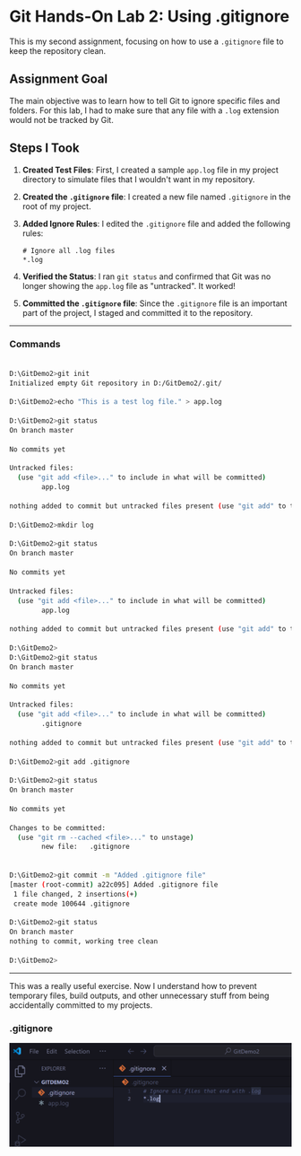 # Git Hands-On Lab 2: Using .gitignore

This is my second assignment, focusing on how to use a `.gitignore` file to keep the repository clean.

## Assignment Goal

The main objective was to learn how to tell Git to ignore specific files and folders. For this lab, I had to make sure that any file with a `.log` extension would not be tracked by Git.

## Steps I Took

1.  **Created Test Files**: First, I created a sample `app.log` file in my project directory to simulate files that I wouldn't want in my repository.

2.  **Created the `.gitignore` file**: I created a new file named `.gitignore` in the root of my project.

3.  **Added Ignore Rules**: I edited the `.gitignore` file and added the following rules:
    ```
    # Ignore all .log files
    *.log
    
    ```

4.  **Verified the Status**: I ran `git status` and confirmed that Git was no longer showing the `app.log` file as "untracked". It worked!

5.  **Committed the `.gitignore` file**: Since the `.gitignore` file is an important part of the project, I staged and committed it to the repository.

---

### Commands 

```bash

D:\GitDemo2>git init
Initialized empty Git repository in D:/GitDemo2/.git/

D:\GitDemo2>echo "This is a test log file." > app.log

D:\GitDemo2>git status
On branch master

No commits yet

Untracked files:
  (use "git add <file>..." to include in what will be committed)
        app.log

nothing added to commit but untracked files present (use "git add" to track)

D:\GitDemo2>mkdir log

D:\GitDemo2>git status
On branch master

No commits yet

Untracked files:
  (use "git add <file>..." to include in what will be committed)
        app.log

nothing added to commit but untracked files present (use "git add" to track)

D:\GitDemo2>
D:\GitDemo2>git status
On branch master

No commits yet

Untracked files:
  (use "git add <file>..." to include in what will be committed)
        .gitignore

nothing added to commit but untracked files present (use "git add" to track)

D:\GitDemo2>git add .gitignore

D:\GitDemo2>git status
On branch master

No commits yet

Changes to be committed:
  (use "git rm --cached <file>..." to unstage)
        new file:   .gitignore


D:\GitDemo2>git commit -m "Added .gitignore file"
[master (root-commit) a22c095] Added .gitignore file
 1 file changed, 2 insertions(+)
 create mode 100644 .gitignore

D:\GitDemo2>git status
On branch master
nothing to commit, working tree clean

D:\GitDemo2>

```

---

This was a really useful exercise. Now I understand how to prevent temporary files, build outputs, and other unnecessary stuff from being accidentally committed to my projects.

### .gitignore 

![output](https://github.com/SudipSarkar1193/Digital-Nurture-4.0-JavaFSE/blob/main/Week8_Git/2.%20Git-HOL/Screenshot/Screenshot%202025-08-07%20234714.png?raw=true)